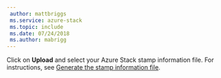 ```yaml
---
 author: mattbriggs
 ms.service: azure-stack
 ms.topic: include
 ms.date: 07/24/2018
 ms.author: mabrigg
---
```


Click on **Upload** and select your Azure Stack stamp information file. For instructions, see [Generate the stamp information file](../azure-stack-vaas-parameters.md#generate-the-stamp-information-file).